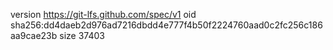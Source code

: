 version https://git-lfs.github.com/spec/v1
oid sha256:dd4daeb2d976ad7216dbdd4e777f4b50f2224760aad0c2fc256c186aa9cae23b
size 37403

